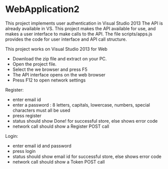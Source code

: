 # WebApplication2
This project implements user authentication in Visual Studio 2013
The API is already available in VS. 
This project makes the API available for use, and makes a user interface to make calls to the API.
The file scripts/apps.js provides the code for user interface and API call structure.

This project works on Visual Studio 2013 for Web
- Download the zip file and extract on your PC. 
- Open the project file.
- Select the we browser and press F5
- The API interface opens on the web browser
- Press F12 to open network settings

Register:
- enter email id
- enter a password : 8 letters, capitals, lowercase, numbers, special characters must all be used
- press register
- status should show Done! for successful store, else shows error code
- network call should show  a Register POST call

Login:
- enter email id and password
- press login
- status should show email id for successful store, else shows error code
- network call should show  a Token POST call
